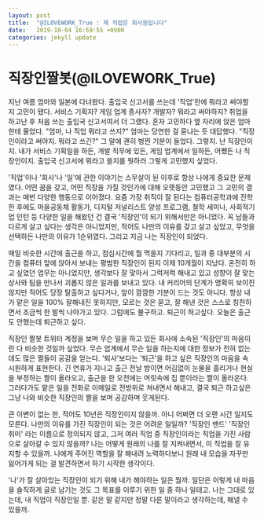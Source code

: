 ```yaml
---
layout: post
title:  "@ILOVEWORK_True : 제 직업은 회사원입니다"
date:   2019-10-04 16:59:55 +0900
categories: jekyll update
---
```


# 직장인짤봇(@ILOVEWORK_True)

지난 여름 엄마와 일본에 다녀왔다. 출입국 신고서를 쓰는데 '직업'란에 뭐라고 써야할 지 고민이 됐다. 서비스 기획자? 게임 업계 종사자? 개발자? 뭐라고 써야하지? 취업을 하고난 후 처음 쓰는 출입국 신고서여서 더 그랬다. 혼자 고민하다 옆 자리에 앉은 엄마한테 물었다. "엄마, 나 직업 뭐라고 쓰지?" 엄마는 당연한 걸 묻냐는 듯 대답했다. "직장인이라고 써야지. 뭐라고 쓰긴?" 그 말에 괜히 벙찐 기분이 들었다. 그렇지. 난 직장인이지. 내가 서비스 기획일을 하든, 개발 직무에 있든, 게임 업계에서 일하든, 어쨌든 나 직장인이지. 출입국 신고서에 뭐라고 쓸지를 뭣하러 그렇게 고민했지 싶었다.

'직업'이나 '회사'나 '일'에 관한 이야기는 스무살이 된 이후로 항상 나에게 중요한 문제였다. 어떤 꿈을 갖고, 어떤 직장을 가질 것인가에 대해 오랫동안 고민했고 그 고민의 결과는 매번 다양한 행동으로 이어졌다. 요즘 가장 취직이 잘 된다는 컴퓨터공학과에 진학한 후에도 마을공동체 활동가, 디지털 저널리스트 양성 프로그램, 철학 세미나, 사회적기업 인턴 등 다양한 일을 해왔던 건 결국 '직장인'이 되기 위해서만은 아니었다. 꼭 남들과 다르게 살고 싶다는 생각은 아니었지만, 적어도 나만의 이유를 갖고 살고 싶었고, 무엇을 선택하든 나만의 이유가 1순위였다. 그리고 지금 나는 직장인이 되었다.

매일 비슷한 시간에 출근을 하고, 점심시간에 뭘 먹을지 기다리고, 일과 중 대부분의 시간을 컴퓨터 앞에 앉아서 보내는 평범한 직장인이 된지 이제 10개월이 지났다. 온전히 하고 싶었던 업무는 아니었지만, 생각보다 잘 맞아서 그럭저럭 해내고 있고 성향이 잘 맞는 상사와 팀을 만나서 괴롭지 않은 일과를 보내고 있다. 내 커리어의 단계가 명확히 보이진 않지만 적어도 당장 탈출하고 싶다거나, 앞이 깜깜한 기분이 드는 것도 아니다. 항상 내가 맡은 일을 100% 잘해내진 못하지만, 모르는 것은 묻고, 잘 해낸 것은 스스로 칭찬하면서 조금씩 한 발씩 나아가고 있다. 그럼에도 불구하고. 퇴근이 하고싶다. 오늘은 출근도 안했는데 퇴근하고 싶다.

직장인 짤봇 트위터 계정을 보며 무슨 일을 하고 있든 회사에 소속된 '직장인'의 마음이란 다 비슷한 것일까 싶었다. 무슨 업계에서 무슨 일을 하는지에 대한 정보가 전혀 없는데도 많은 짤들이 공감을 얻는다. '퇴사'보다는 '퇴근'을 하고 싶은 직장인의 마음을 속 시원하게 표현한다. 긴 연휴가 지나고 출근 전날 밤이면 어김없이 눈물을 흘리거나 현실을 부정하는 짤이 올라오고, 출근을 한 오전에는 머릿속에 집 뿐이라는 짤이 올라온다. 그러다가도 맡은 일을 전화로 이메일로 전방위로 쳐내면서 해내고, 결국 퇴근 하고싶은 그냥 나와 비슷한 직장인의 짤을 보며 공감하며 웃게된다.

큰 이변이 없는 한, 적어도 10년은 직장인이지 않을까. 아니 어쩌면 더 오랜 시간 일지도 모른다. 나만의 이유를 가진 직장인이 되는 것은 어려운 일일까? '직장인 밴드' '직장인 취미' 라는 이름으로 정의되지 않고, 그저 여러 직업 중 직장인이라는 직업을 가진 사람으로 살아갈 수 있지 않을까? 나는 어떻게 원래의 나를 잘 지켜내면서, 이 직업을 잘 유지할 수 있을까. 나에게 주어진 역할을 잘 해내려 노력하다보니 원래 내 모습을 자꾸만 잃어가게 되는 걸 발견하면서 하기 시작한 생각이다.

'나'가 잘 살아있는 직장인이 되기 위해 내가 해야하는 일은 뭘까. 일단은 이렇게 내 마음을 솔직하게 글로 남기는 것도 그 목표를 이루기 위한 일 중 하나 일테고. 나는 그대로 있는데, 내 직업이 직장인일 뿐. 같은 말 같지만 정말 다른 말이라고 생각하는데, 해낼 수 있을까. 
